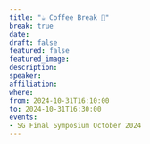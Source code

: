 ```yaml
---
title: "☕️ Coffee Break 🥐"
break: true
date:
draft: false
featured: false
featured_image:
description:
speaker:
affiliation:
where:
from: 2024-10-31T16:10:00
to: 2024-10-31T16:30:00
events:
- SG Final Symposium October 2024
---
```

